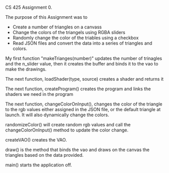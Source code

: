 CS 425 Assignment 0.

The purpose of this Assignment was to 
- Create a number of triangles on a canvass
- Change the colors of the triangels using RGBA sliders
- Randomly change the color of the triables using a checkbox
- Read JSON files and convert the data into a series of triangles and colors.

My first function "makeTrianges(number)" updates the number of trinagles and the
n_slider value, then it creates the buffer and binds it to the vao to make the 
drawings.

The next function, loadShader(type, source) creates a shader and returns it

The next function, createProgram() creates the program and links the shaders
we need in the program

The next function, changeColorOnInput(), changes the color of the triangle to 
the rgb values either assigned in the JSON file, or the default triangle at launch. It will also dynamically change the colors.

randomizeColor() will create random rgb values and call the changeColorOnInput() method to update the color change.

createVAO() creates the VAO.

draw() is the method that binds the vao and draws on the canvas the triangles based on the data provided.

main() starts the application off.